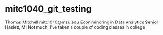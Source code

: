 # mitc1040_git_testing
Thomas Mitchell
mitc1040@msu.edu
Econ minoring in Data Analytics
Senior
Haslett, MI
Not much, I've taken a couple of coding classes in college
